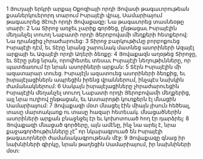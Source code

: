 1 Յուդայի երկրի արքայ Օքոզիայի որդի Յովասի թագաւորութեան քսաներկուերորդ տարում Իսրայէլի վրայ, Սամարիայում թագաւորեց Յէուի որդի Յովաքազը: Նա թագաւորեց տասնեօթը տարի: 2 Նա Տիրոջ առջեւ չարիք գործեց, ընթացաւ Իսրայէլին մեղանչել տուող Նաբատի որդի Յերոբովամի մեղքերի հետքերով: Նա դրանցից չհրաժարուեց: 3 Տիրոջ բարկութիւնը բորբոքուեց Իսրայէլի դէմ, եւ Տէրը նրանց շարունակ մատնեց ասորիների Ազայէլ արքայի եւ Ազայէլի որդի Ադերի ձեռքը:
4 Յովաքազն աղօթեց Տիրոջը, եւ Տէրը լսեց նրան, որովհետեւ տեսաւ Իսրայէլի նեղութիւնները, որ պատճառում էր նրան ասորիների արքան: 5 Տէրն Իսրայէլին մի ազատարար տուեց. Իսրայէլն ազատուեց ասորիների ձեռքից, եւ իսրայէլացիներն ապրեցին իրենց վրաններում, ինչպէս նախկին ժամանակներում: 6 Սակայն իսրայէլացիները չհրաժարուեցին Իսրայէլին մեղանչել տուող Նաբատի որդի Յերոբովամի մեղքերից, այլ նրա ուղիով ընթացան, եւ Աստարոթի կուռքերն էլ մնացին Սամարիայում: 7 Յովաքազի մօտ մնացել էին միայն յիսուն հեծեալ, տասը մարտակառք ու տասը հազար հետեւակ. մնացածներին ասորիների արքան բնաջնջել էր եւ կոխոտուած հող էր դարձրել:
8 Յովաքազի մնացած գործերը, այն ամէնը, ինչ նա արել է, նրա քաջագործութիւնները չէ՞ որ նկարագրուած են Իսրայէլի թագաւորների ժամանակագրութեան մէջ: 9 Յովաքազը գնաց իր նախնիների գիրկը, նրան թաղեցին Սամարիայում, իր նախնիների մօտ:
